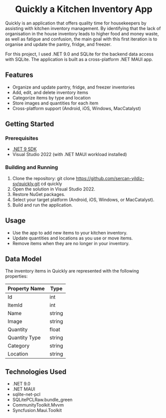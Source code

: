<h1 align="center">Quickly a Kitchen Inventory App</h1>


Quickly is an application that offers quality time for housekeepers by assisting with kitchen inventory management. 
By identifying that the lack of organisation in the house inventory leads to higher food and money waste, as well as fatigue and confusion, the main goal with this first iteration is to organise and update the pantry, fridge, and freezer.


For this project, I used .NET 9.0 and SQLite for the backend data access with SQLite. The application is built as a cross-platform .NET MAUI app. 

## Features

- Organize and update pantry, fridge, and freezer inventories
- Add, edit, and delete inventory items
- Categorize items by type and location
- Store images and quantities for each item
- Cross-platform support (Android, iOS, Windows, MacCatalyst)

## Getting Started

### Prerequisites

- [.NET 9 SDK](https://dotnet.microsoft.com/download/dotnet/9.0)
- Visual Studio 2022 (with .NET MAUI workload installed)

### Building and Running

1. Clone the repository: git clone https://github.com/sercan-yildiz-sy/quickly.git cd quickly
2. Open the solution in Visual Studio 2022.
3. Restore NuGet packages.
4. Select your target platform (Android, iOS, Windows, or MacCatalyst).
5. Build and run the application.

## Usage

- Use the app to add new items to your kitchen inventory.
- Update quantities and locations as you use or move items.
- Remove items when they are no longer in your inventory.

## Data Model

The inventory items in Quickly are represented with the following properties:

| Property Name   | Type     |
|----------------|----------|
| Id             | int      |
| ItemId         | int      |
| Name           | string   |
| Image          | string   |
| Quantity       | float    |
| Quantity Type  | string   |
| Category       | string   |
| Location       | string   |


## Technologies Used

- .NET 9.0
- .NET MAUI
- sqlite-net-pcl
- SQLitePCLRaw.bundle_green
- CommunityToolkit.Mvvm
- Syncfusion.Maui.Toolkit